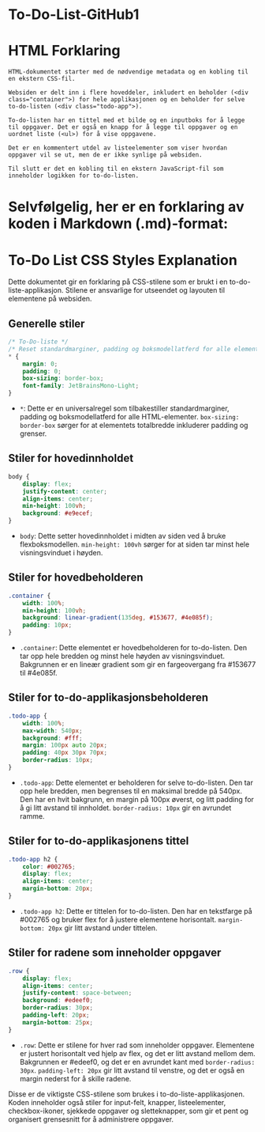 # To-Do-List-GitHub1
# HTML Forklaring

    HTML-dokumentet starter med de nødvendige metadata og en kobling til en ekstern CSS-fil.

    Websiden er delt inn i flere hoveddeler, inkludert en beholder (<div class="container">) for hele applikasjonen og en beholder for selve to-do-listen (<div class="todo-app">).

    To-do-listen har en tittel med et bilde og en inputboks for å legge til oppgaver. Det er også en knapp for å legge til oppgaver og en uordnet liste (<ul>) for å vise oppgavene.

    Det er en kommentert utdel av listeelementer som viser hvordan oppgaver vil se ut, men de er ikke synlige på websiden.

    Til slutt er det en kobling til en ekstern JavaScript-fil som inneholder logikken for to-do-listen.
# Selvfølgelig, her er en forklaring av koden i Markdown (.md)-format:

# To-Do List CSS Styles Explanation

Dette dokumentet gir en forklaring på CSS-stilene som er brukt i en to-do-liste-applikasjon. Stilene er ansvarlige for utseendet og layouten til elementene på websiden.

## Generelle stiler
```css
/* To-Do-liste */
/* Reset standardmarginer, padding og boksmodellatferd for alle elementer */
* {
    margin: 0;
    padding: 0;
    box-sizing: border-box;
    font-family: JetBrainsMono-Light;
}
```
- `*`: Dette er en universalregel som tilbakestiller standardmarginer, padding og boksmodellatferd for alle HTML-elementer. `box-sizing: border-box` sørger for at elementets totalbredde inkluderer padding og grenser.

## Stiler for hovedinnholdet
```css
body {
    display: flex;
    justify-content: center;
    align-items: center;
    min-height: 100vh;
    background: #e9ecef;
}
```
- `body`: Dette setter hovedinnholdet i midten av siden ved å bruke flexboksmodellen. `min-height: 100vh` sørger for at siden tar minst hele visningsvinduet i høyden.

## Stiler for hovedbeholderen
```css
.container {
    width: 100%;
    min-height: 100vh;
    background: linear-gradient(135deg, #153677, #4e085f);
    padding: 10px;
}
```
- `.container`: Dette elementet er hovedbeholderen for to-do-listen. Den tar opp hele bredden og minst hele høyden av visningsvinduet. Bakgrunnen er en lineær gradient som gir en fargeovergang fra #153677 til #4e085f.

## Stiler for to-do-applikasjonsbeholderen
```css
.todo-app {
    width: 100%;
    max-width: 540px;
    background: #fff;
    margin: 100px auto 20px;
    padding: 40px 30px 70px;
    border-radius: 10px;
}
```
- `.todo-app`: Dette elementet er beholderen for selve to-do-listen. Den tar opp hele bredden, men begrenses til en maksimal bredde på 540px. Den har en hvit bakgrunn, en margin på 100px øverst, og litt padding for å gi litt avstand til innholdet. `border-radius: 10px` gir en avrundet ramme.

## Stiler for to-do-applikasjonens tittel
```css
.todo-app h2 {
    color: #002765;
    display: flex;
    align-items: center;
    margin-bottom: 20px;
}
```
- `.todo-app h2`: Dette er tittelen for to-do-listen. Den har en tekstfarge på #002765 og bruker flex for å justere elementene horisontalt. `margin-bottom: 20px` gir litt avstand under tittelen.

## Stiler for radene som inneholder oppgaver
```css
.row {
    display: flex;
    align-items: center;
    justify-content: space-between;
    background: #edeef0;
    border-radius: 30px;
    padding-left: 20px;
    margin-bottom: 25px;
}
```
- `.row`: Dette er stilene for hver rad som inneholder oppgaver. Elementene er justert horisontalt ved hjelp av flex, og det er litt avstand mellom dem. Bakgrunnen er #edeef0, og det er en avrundet kant med `border-radius: 30px`. `padding-left: 20px` gir litt avstand til venstre, og det er også en margin nederst for å skille radene.

Disse er de viktigste CSS-stilene som brukes i to-do-liste-applikasjonen. Koden inneholder også stiler for input-felt, knapper, listeelementer, checkbox-ikoner, sjekkede oppgaver og sletteknapper, som gir et pent og organisert grensesnitt for å administrere oppgaver.
